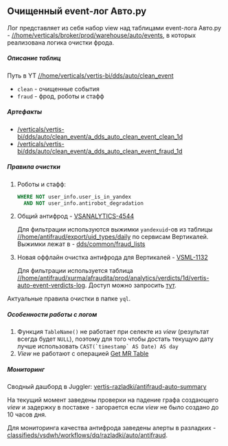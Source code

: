 ## Очищенный event-лог Авто.ру

Лог представляет из себя набор view над таблицами event-лога Авто.ру - [//home/verticals/broker/prod/warehouse/auto/events](https://yt.yandex-team.ru/hahn/navigation?path=//home/verticals/broker/prod/warehouse/auto/events/1d), в которых реализована логика очистки фрода.

##### Описание таблиц
Путь в YT [//home/verticals/vertis-bi/dds/auto/clean_event](https://yt.yandex-team.ru/hahn/navigation?path=//home/verticals/vertis-bi/dds/auto/clean_event/)
- `clean` - очищенные события
- `fraud` - фрод, роботы и стафф

##### Артефакты
- [/verticals/vertis-bi/dds/auto/clean_event/a_dds_auto_clean_event_clean_1d](https://reactor.yandex-team.ru/browse/resolve?path=/verticals/vertis-bi/dds/auto/clean_event/a_dds_auto_clean_event_clean_1d)
- [/verticals/vertis-bi/dds/auto/clean_event/a_dds_auto_clean_event_fraud_1d](https://reactor.yandex-team.ru/browse/resolve?path=/verticals/vertis-bi/dds/auto/clean_event/a_dds_auto_clean_event_fraud_1d)

##### Правила очистки
1) Роботы и стафф:
   ```sql
   WHERE NOT user_info.user_is_in_yandex
     AND NOT user_info.antirobot_degradation
2) Общий антифрод - [VSANALYTICS-4544](https://st.yandex-team.ru/VSANALYTICS-4544)

   Для фильтрации используются выжимки `yandexuid`-ов из таблицы [//home/antifraud/export/uid_types/daily](https://yt.yandex-team.ru/hahn/navigation?path=//home/antifraud/export/uid_types/daily/) по сервисам Вертикалей. Выжимки лежат в -
  [dds/common/fraud_lists](https://yt.yandex-team.ru/hahn/navigation?sort=asc-false,field-name&path=//home/verticals/vertis-bi/dds/common/fraud_lists)

3) Новая оффлайн очистка антифрода для Вертикалей - [VSML-1132](https://st.yandex-team.ru/VSML-1132)

   Для фильтрации используется таблица [//home/antifraud/xurma/afraudita/prod/analytics/verdicts/1d/vertis-auto-event-verdicts-log](https://yt.yandex-team.ru/hahn/navigation?path=//home/antifraud/xurma/afraudita/prod/analytics/verdicts/1d/vertis-auto-event-verdicts-log). Доступ можно запросить [тут](https://yt.yandex-team.ru/hahn/navigation?sort=asc-false,field-name&navmode=acl&path=//home/antifraud/xurma/afraudita/prod/analytics/verdicts/1d/vertis-auto-event-verdicts-log). 

Актуальные правила очистки в папке `yql`.

##### Особенности работы с логом

1) Функция `TableName()` не работает при селекте из *view* (результат всегда будет `NULL`), поэтому для того чтобы достать текущую дату лучше использовать ```CAST(`timestamp` AS Date) AS day```
2) *View* не работают с операцией [Get MR Table](https://nirvana.yandex-team.ru/alias/operation/get-mr-table_by_robot-nirvana)


##### Мониторинг
Сводный дашборд в Juggler: [vertis-razladki/antifraud-auto-summary](https://juggler.yandex-team.ru/dashboards/antifraud-auto-summary?project=vertis-razladki)

На текущий момент заведены проверки на падение графа создающего *view* и задержку в поставке - загорается если *view* не было создано до 10 часов дня.

Для мониторинга качества антифрода заведены алерты в разладких  - [classifieds/vsdwh/workflows/dq/razladki/auto/antifraud](https://a.yandex-team.ru/arc_vcs/classifieds/vsdwh/workflows/dq/razladki/auto/antifraud).
